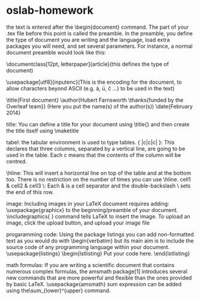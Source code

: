 # oslab-homework
the text is entered after the \begin{document} command. The part of your .tex file before this point is called the preamble. In the preamble, you define the type of document you are writing and the language, load extra packages you will need, and set several parameters. For instance, a normal document preamble would look like this:

\documentclass[12pt, letterpaper]{article}(this defines the type of document)

\usepackage[utf8]{inputenc}(This is the encoding for the document, to allow characters beyond ASCII (e.g. à, ü, č ...) to be used in the text)

\title{First document}
\author{Hubert Farnsworth \thanks{funded by the Overleaf team}} (Here you put the name(s) of the author(s))
\date{February 2014}

title:
You can define a title for your document using \title{} and then create the title itself using \maketitle

 tabel:
 the tabular environment is used to type tables. 
{ |c|c|c| }:
This declares that three columns, separated by a vertical line, are going to be used in the table. Each c means that the contents of the column will be centred.

\hline:
This will insert a horizontal line on top of the table and at the bottom too. There is no restriction on the number of times you can use \hline.
cell1 & cell2 & cell3 \\:
Each & is a cell separator and the double-backslash \\ sets the end of this row.

image:
Including images in your LaTeX document requires adding: \usepackage{graphicx} to the beginning/preamble of your document. \includegraphics{ } command tells LaTeX to insert the image. To upload an image, click the upload button, and upload your image file


progaramming code:
Using the package listings you can add non-formatted text as you would do with \begin{verbatim} but its main aim is to include the source code of any programming language within your document. \usepackage{listings}
\begin{lstlisting}
Put your code here.
\end{lstlisting}

math formulas:
 If you are writing a scientific document that contains numerous complex formulas, the amsmath package[1] introduces several new commands that are more powerful and flexible than the ones provided by basic LaTeX.
\usepackage{amsmath}
 sum expression can be added using the\sum_{lower}^{upper} command.



